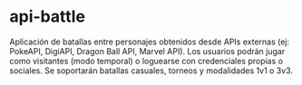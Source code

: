 # api-battle
Aplicación de batallas entre personajes obtenidos desde APIs externas (ej: PokeAPI, DigiAPI, Dragon Ball API, Marvel API). Los usuarios podrán jugar como visitantes (modo temporal) o loguearse con credenciales propias o sociales. Se soportarán batallas casuales, torneos y modalidades 1v1 o 3v3.

